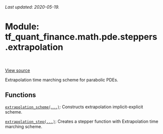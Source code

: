 <!--
This file is generated by a tool. Do not edit directly.
For open-source contributions the docs will be updated automatically.
-->

*Last updated: 2020-05-19.*

<div itemscope itemtype="http://developers.google.com/ReferenceObject">
<meta itemprop="name" content="tf_quant_finance.math.pde.steppers.extrapolation" />
<meta itemprop="path" content="Stable" />
</div>

# Module: tf_quant_finance.math.pde.steppers.extrapolation

<!-- Insert buttons and diff -->

<table class="tfo-notebook-buttons tfo-api" align="left">
</table>

<a target="_blank" href="https://github.com/google/tf-quant-finance/blob/master/tf_quant_finance/math/pde/steppers/extrapolation.py">View source</a>



Extrapolation time marching scheme for parabolic PDEs.



## Functions

[`extrapolation_scheme(...)`](../../../../tf_quant_finance/math/pde/steppers/extrapolation/extrapolation_scheme.md): Constructs extrapolation implicit-explicit scheme.

[`extrapolation_step(...)`](../../../../tf_quant_finance/math/pde/steppers/extrapolation/extrapolation_step.md): Creates a stepper function with Extrapolation time marching scheme.

